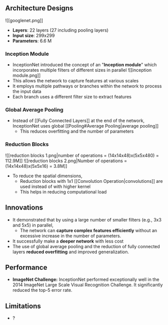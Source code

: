 ## Architecture Designs
![[googlenet.png]]
- **Layers**: 22 layers (27 including pooling layers)
- **Input size**: 299x299
- **Parameters**: 6.6 M
### Inception Module
- InceptionNet introduced the concept of an "**Inception module**" which incorporates multiple filters of different sizes in parallel
![[inception module.png]]
- This allows the network to capture features at various scales
- It employs multiple pathways or branches within the network to process the input data
- Each branch uses a different filter size to extract features
### Global Average Pooling
- Instead of [[Fully Connected Layers]] at the end of the network, InceptionNet uses global [[Pooling#Average Pooling|average pooling]]
	- This reduces overfitting and the number of parameters
### Reduction Blocks
![[reduction blocks 1.png|number of operations = (14x14x48)x(5x5x480) = 112.9M]]
![[reduction blocks 2.png|Number of operations = (14x14x48)x(5x5x16) = 3.8M]]
- To reduce the spatial dimensions, 
	- Reduction blocks with 1x1 [[Convolution Operation|convolutions]] are used instead of with higher kernel
	- This helps in reducing computational load
## Innovations
- It demonstrated that by using a large number of smaller filters (e.g., 3x3 and 5x5) in parallel, 
	- The network can **capture complex features efficiently** without an excessive increase in the number of parameters.
- It successfully make a **deeper network** with less cost
- The use of global average pooling and the reduction of fully connected layers **reduced overfitting** and improved generalization.
## Performance
- **ImageNet Challenge:** InceptionNet performed exceptionally well in the 2014 ImageNet Large Scale Visual Recognition Challenge. It significantly reduced the top-5 error rate.
## Limitations
- ?
